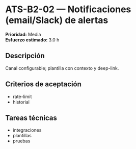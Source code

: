 # ATS-B2-02 — Notificaciones (email/Slack) de alertas

**Prioridad:** Media  
**Esfuerzo estimado:** 3.0 h

## Descripción
Canal configurable; plantilla con contexto y deep-link.

## Criterios de aceptación
- rate-limit
- historial

## Tareas técnicas
- integraciones
- plantillas
- pruebas

